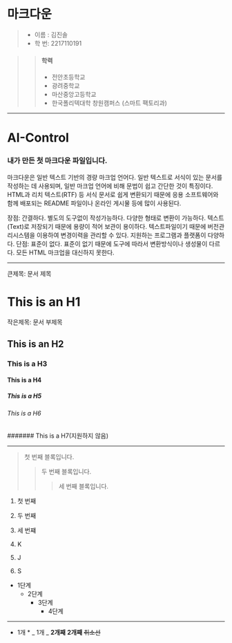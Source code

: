 
# 마크다운

> * 이름 : 김진솔 
> * 학 번: 2217110191

>    > #### 학력
>    >  * 전안초등학교
>    >  * 광려중학교
>    >  * 마산중앙고등학교
>    >  * 한국폴리텍대학 창원캠퍼스 (스마트 팩토리과)

***

# AI-Control

### 내가 만든 첫 마크다운 파일입니다.

마크다운은 일반 텍스트 기반의 경량 마크업 언어다. 일반 텍스트로 서식이 있는 문서를 작성하는 데 사용되며, 일반 마크업 언어에 비해 문법이 쉽고 간단한 것이 특징이다. HTML과 리치 텍스트(RTF) 등 서식 문서로 쉽게 변환되기 때문에 응용 소프트웨어와 함께 배포되는 README 파일이나 온라인 게시물 등에 많이 사용된다.

장점: 간결하다.
 별도의 도구없이 작성가능하다.
 다양한 형태로 변환이 가능하다.
 텍스트(Text)로 저장되기 때문에 용량이 적어 보관이 용이하다.
 텍스트파일이기 때문에 버전관리시스템을 이용하여 변경이력을 관리할 수 있다.
 지원하는 프로그램과 플랫폼이 다양하다.
단점:  표준이 없다.
 표준이 없기 때문에 도구에 따라서 변환방식이나 생성물이 다르다.
 모든 HTML 마크업을 대신하지 못한다.

***
큰제목: 문서 제목

This is an H1
=============

작은제목: 문서 부제목

This is an H2
-------------

### This is a H3
#### This is a H4
##### This is a H5
###### This is a H6
####### This is a H7(지원하지 않음)

***
> 첫 번째 블록입니다.
>	> 두 번째 블록입니다.
>	>	> 세 번째 블록입니다.

1. 첫 번째
2. 두 번째
3. 세 번쨰

1. K
2. J
3. S


* 1단계
  - 2단계
    + 3단계
      + 4단계


***
 
 * 1개 *
 _ 1개 _
 **2개째**
 __2개째__
 ~~취소선~~
